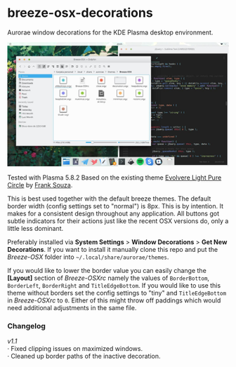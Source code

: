 # breeze-osx-decorations
Aurorae window decorations for the KDE Plasma desktop environment.

![Preview Screenshot of the window theme](https://raw.githubusercontent.com/MarianArlt/breeze-osx-decorations/master/Preview.jpeg)

Tested with Plasma 5.8.2
Based on the existing theme [Evolvere Light Pure Circle](https://github.com/franksouza183/EvolvereSuit/tree/master/aurorae-themes/EvolvereLightPureCircle) by [Frank Souza](https://github.com/franksouza183).

This is best used together with the default breeze themes. The default border width (config settings set to "normal") is 8px. This is by intention. It makes for a consistent design throughout any application. All buttons got subtle indicators for their actions just like the recent OSX versions do, only a little less dominant.

Preferably installed via **System Settings** > **Window Decorations** > **Get New Decorations**.
If you want to install it manually clone this repo and put the *Breeze-OSX* folder into `~/.local/share/aurorae/themes`.

If you would like to lower the border value you can easily change the **[Layout]** section of *Breeze-OSXrc* namely the values of `BorderBottom`, `BorderLeft`, `BorderRight` and `TitleEdgeBottom`.
If you would like to use this theme without borders set the config settings to "tiny" and `TitleEdgeBottom` in *Breeze-OSXrc* to `0`.
Either of this might throw off paddings which would need additional adjustments in the same file.

### Changelog

*v1.1*  
· Fixed clipping issues on maximized windows.  
· Cleaned up border paths of the inactive decoration.
